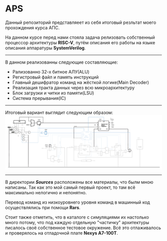 # APS

Данный репозиторий представляеет из себя итоговый резльтат моего прохождения курса АПС.

На данном курсе перед нами стояла задача релизовать собственный процессор архитектуры **RISC-V**, путём описания его работы на языке описания аппаратуры **SystemVerilog**. 

___

В данном реализованны следующие составляющие:

+ Рализованно 32-х битное АЛУ(ALU)
+ Регистровый файл и память инструкций
+ Главный дешифратор команд на жёсткой логике(Main Decoder)
+ Реализация тракта данных через всю микроархитектуру
+ Блок загрузки и читки из памяти(LSU)
+ Система прерывания(IC)

____

Итоговый вариант выглядит следующим образом:
![finalproc](https://github.com/0TulipRose0/APS/blob/main/Pics/ml6.png)
____
В директории ***Sources*** расположены все материалы, что былм мною написаны. Так как это мой самый первый проект, то там всё максимально нелогично и непонятно. 

Перевод команд из низкоуровнего уровня команд в машинный код осуществлялись при помощи **Rars**.

Стоит также отметить, что в каталоге с симуляциями их настолько много потому, что под каждую отдельную "частичку" архитектуры писалось своё собственное тестовое окружение. Всё это отлаживалось и проверялось на отладочной плате **Nexys A7-100T**.
